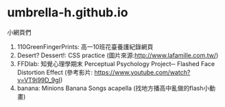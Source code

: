 # umbrella-h.github.io

小網頁們

1) 110GreenFingerPrints: 高一10班花臺養護紀錄網頁
2) Desert? Dessert!: CSS practice (圖片來源:http://www.lafamille.com.tw/)
3) FFDlab: 知覺心理學期末 Perceptual Psychology Project─ Flashed Face Distortion Effect (參考影片: https://www.youtube.com/watch?v=VT9i99D_9gI)
4) banana: Minions Banana Songs acapella (找地方播高中亂做的flash小動畫)
